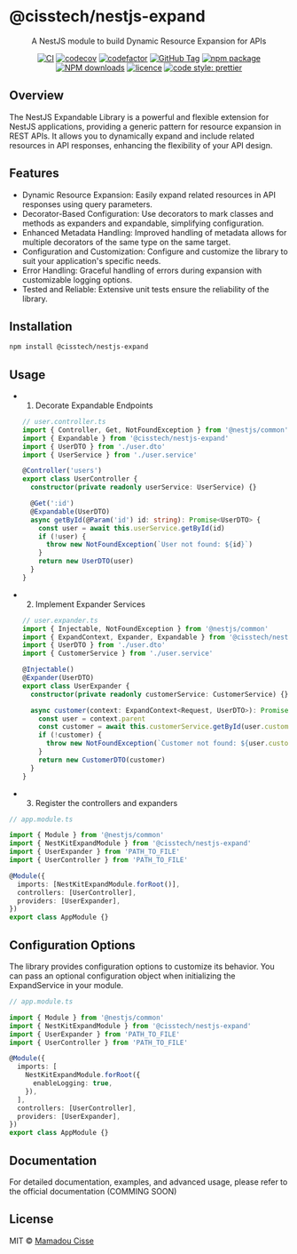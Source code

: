 # @cisstech/nestjs-expand

<div align="center">

A NestJS module to build Dynamic Resource Expansion for APIs

[![CI](https://github.com/cisstech/nestkit/actions/workflows/ci.yml/badge.svg)](https://github.com/cisstech/nestkit/actions/workflows/ci.yml)
[![codecov](https://codecov.io/gh/cisstech/nestkit/branch/main/graph/badge.svg)](https://codecov.io/gh/cisstech/nestkit)
[![codefactor](https://www.codefactor.io/repository/github/cisstech/nestkit/badge/main)](https://www.codefactor.io/repository/github/cisstech/nestkit/overview/main)
[![GitHub Tag](https://img.shields.io/github/tag/cisstech/nestkit.svg)](https://github.com/cisstech/nestkit/tags)
[![npm package](https://img.shields.io/npm/v/@cisstech/nestjs-expand.svg)](https://www.npmjs.org/package/@cisstech/nestkit)
[![NPM downloads](http://img.shields.io/npm/dm/@cisstech/nestjs-expand.svg)](https://npmjs.org/package/@cisstech/nestjs-expand)
[![licence](https://img.shields.io/github/license/cisstech/nestkit)](https://github.com/cisstech/nestkit/blob/main/LICENSE)
[![code style: prettier](https://img.shields.io/badge/code_style-prettier-ff69b4.svg)](https://github.com/prettier/prettier)

</div>

## Overview

The NestJS Expandable Library is a powerful and flexible extension for NestJS applications, providing a generic pattern for resource expansion in REST APIs. It allows you to dynamically expand and include related resources in API responses, enhancing the flexibility of your API design.

## Features

- Dynamic Resource Expansion: Easily expand related resources in API responses using query parameters.
- Decorator-Based Configuration: Use decorators to mark classes and methods as expanders and expandable, simplifying configuration.
- Enhanced Metadata Handling: Improved handling of metadata allows for multiple decorators of the same type on the same target.
- Configuration and Customization: Configure and customize the library to suit your application's specific needs.
- Error Handling: Graceful handling of errors during expansion with customizable logging options.
- Tested and Reliable: Extensive unit tests ensure the reliability of the library.

## Installation

```bash
npm install @cisstech/nestjs-expand
```

## Usage

- 1. Decorate Expandable Endpoints

  ```typescript
  // user.controller.ts
  import { Controller, Get, NotFoundException } from '@nestjs/common'
  import { Expandable } from '@cisstech/nestjs-expand'
  import { UserDTO } from './user.dto'
  import { UserService } from './user.service'

  @Controller('users')
  export class UserController {
    constructor(private readonly userService: UserService) {}

    @Get(':id')
    @Expandable(UserDTO)
    async getById(@Param('id') id: string): Promise<UserDTO> {
      const user = await this.userService.getById(id)
      if (!user) {
        throw new NotFoundException(`User not found: ${id}`)
      }
      return new UserDTO(user)
    }
  }
  ```

- 2. Implement Expander Services

  ```typescript
  // user.expander.ts
  import { Injectable, NotFoundException } from '@nestjs/common'
  import { ExpandContext, Expander, Expandable } from '@cisstech/nestjs-expand'
  import { UserDTO } from './user.dto'
  import { CustomerService } from './user.service'

  @Injectable()
  @Expander(UserDTO)
  export class UserExpander {
    constructor(private readonly customerService: CustomerService) {}

    async customer(context: ExpandContext<Request, UserDTO>): Promise<CustomerDTO> {
      const user = context.parent
      const customer = await this.customerService.getById(user.customerId)
      if (!customer) {
        throw new NotFoundException(`Customer not found: ${user.customerId}`)
      }
      return new CustomerDTO(customer)
    }
  }
  ```

- 3. Register the controllers and expanders

```typescript
// app.module.ts

import { Module } from '@nestjs/common'
import { NestKitExpandModule } from '@cisstech/nestjs-expand'
import { UserExpander } from 'PATH_TO_FILE'
import { UserController } from 'PATH_TO_FILE'

@Module({
  imports: [NestKitExpandModule.forRoot()],
  controllers: [UserController],
  providers: [UserExpander],
})
export class AppModule {}
```

## Configuration Options

The library provides configuration options to customize its behavior. You can pass an optional configuration object when initializing the ExpandService in your module.

```typescript
// app.module.ts

import { Module } from '@nestjs/common'
import { NestKitExpandModule } from '@cisstech/nestjs-expand'
import { UserExpander } from 'PATH_TO_FILE'
import { UserController } from 'PATH_TO_FILE'

@Module({
  imports: [
    NestKitExpandModule.forRoot({
      enableLogging: true,
    }),
  ],
  controllers: [UserController],
  providers: [UserExpander],
})
export class AppModule {}
```

## Documentation

For detailed documentation, examples, and advanced usage, please refer to the official documentation (COMMING SOON)

## License

MIT © [Mamadou Cisse](https://github.com/cisstech)
